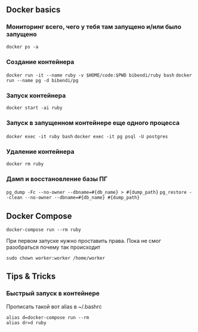 ## Docker basics

### Мониторинг всего, чего у тебя там запущено и/или было запущено

 `docker ps -a`

### Создание контейнера

`docker run -it --name ruby -v $HOME/code:$PWD bibendi/ruby bash`
`docker run --name pg -d bibendi/pg`

### Запуск контейнера

`docker start -ai ruby`

### Запуск в запущенном контейнере еще одного процесса

`docker exec -it ruby bash`
`docker exec -it pg psql -U postgres`

### Удаление контейнера

`docker rm ruby`

### Дамп и восстановление базы ПГ

`pg_dump -Fc --no-owner --dbname=#{db_name} > #{dump_path}`
`pg_restore --clean --no-owner --dbname=#{db_name} #{dump_path}`

## Docker Compose

`docker-compose run --rm ruby`

При первом запуске нужно проставить права. Пока не смог разобраться почему так происходит

`sudo chown worker:worker /home/worker`

## Tips & Tricks

### Быстрый запуск в контейнере

Прописать такой вот alias в ~/.bashrc

```
alias d=docker-compose run --rm
alias dr=d ruby
```
